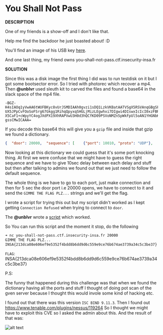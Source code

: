 # You Shall Not Pass

__DESCRIPTION__

One of my friends is a show-off and I don't like that.

Help me find the backdoor he just boasted about! :D

You'll find an image of his USB key [here](https://static.ctf.insecurity-insa.fr/3b89ef8bb51773c8f3478bf356271ac762ec96c3.tar.gz).

And one last thing, my friend owns you-shall-not-pass.ctf.insecurity-insa.fr


__SOLUTION__

Since this was a disk image the first thing I did was to run testdisk on it but I got some bootsector error. So I tried with photorec which recover a mp4.
Then __@unblvr__ used sleuth kit to carved the files and found a base64 in the slack space of the mp4 file.

```
-BGZ-H4sIAOq1yVwAA6tWUFBKyc8vUrJSMDIAAh0gvzi1sDQ1LzkVKBatAATVSgX5RSVAnqGBgSFQhVJB
UX5JPpCvFOoSoFSrg67Gkgg1RihqQpyxqSHGLjMizLEgwhxi7DIgwi4DIswxIcIcI0xzFBRiQbGT
X5CaF1+cWpyYC4ogJXdPX19XhRAPVwU3H0d3hQCfKD09PSVoNMZn5pWkFpUl5oAN1YHGNbKoaS0A
gssCMwICAAA=
```

If you decode this base64 this will give you a `gzip` file and inside that gzip we found a dictionary.

```json
{  "door": 20000,  "sequence": [    {"port": 10010, "proto": "UDP"},    {"port": 10090, "proto": "UDP"},    {"port": 10020, "proto": "TCP"},    {"port": 10010, "proto": "UDP"},    {"port": 10060, "proto": "TCP"},    {"port": 10080, "proto": "UDP"},    {"port": 10010, "proto": "UDP"},    {"port": 10000, "proto": "TCP"},    {"port": 10000, "proto": "UDP"},    {"port": 10040, "proto": "TCP"},    {"port": 10020, "proto": "UDP"}  ],  "open_sesame": "GIMME THE FLAG PLZ...",  "seq_interval": 10,  "door_interval": 5}
```

Now looking at this dictionary we could guess that it's some port knocking thing.
At first we were confuse that we might have to guess the right sequence and we have to give 10sec delay between each delay and stuff but then after talking to admins we found out that we just need to follow the default sequence.

The whole thing is we have to go to each port, just make connection and then for 5 sec the door port i.e 20000 opens, we have to connect to it and send the `GIMME THE FLAG PLZ...` strings and we'll get the flag.

I wrote a script for trying this out but my script didn't worked as I kept getting `Connection Refused` when trying to connect to `door`.

The __@unblvr__ wrote a [script](knockknock.py) which worked.

So You can run this script and the moment it stop, do the following

```bash
➜ nc you-shall-not-pass.ctf.insecurity-insa.fr 20000
GIMME THE FLAG PLZ...
INSA{213dca08e606ef9e5352f4bdd8b6dd9d6c559e9ce76b674ae3739a34c5c3be37}
```

`FLAG`: INSA{213dca08e606ef9e5352f4bdd8b6dd9d6c559e9ce76b674ae3739a34c5c3be37}


P.S:

The funny that happened during this challenge was that when we found the dictionary having all the ports and stuff I thought of doing pot scan of the gven server because I thought this would invole some kind of hacking etc.

I found out that there was this version `ISC BIND 9.11.3`. Then I found out https://www.tenable.com/plugins/nessus/119264
So I thought we might have to exploit this CVE so I asked the admin about this. And the result of that was:

![alt text](nope.png)
